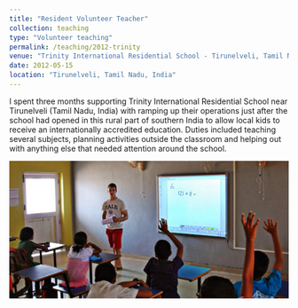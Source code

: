 ```yaml
---
title: "Resident Volunteer Teacher"
collection: teaching
type: "Volunteer teaching"
permalink: /teaching/2012-trinity
venue: "Trinity International Residential School - Tirunelveli, Tamil Nadu, India"
date: 2012-05-15
location: "Tirunelveli, Tamil Nadu, India"
---
```


I spent three months supporting Trinity International Residential School near Tirunelveli (Tamil Nadu, India) with ramping up their operations just after the school had opened in this rural part of southern India to allow local kids to receive an internationally accredited education. Duties included teaching several subjects, planning activities outside the classroom and helping out with anything else that needed attention around the school.

![teaching basic math at Trinity](/images/teaching/trinity_small.jpg)
